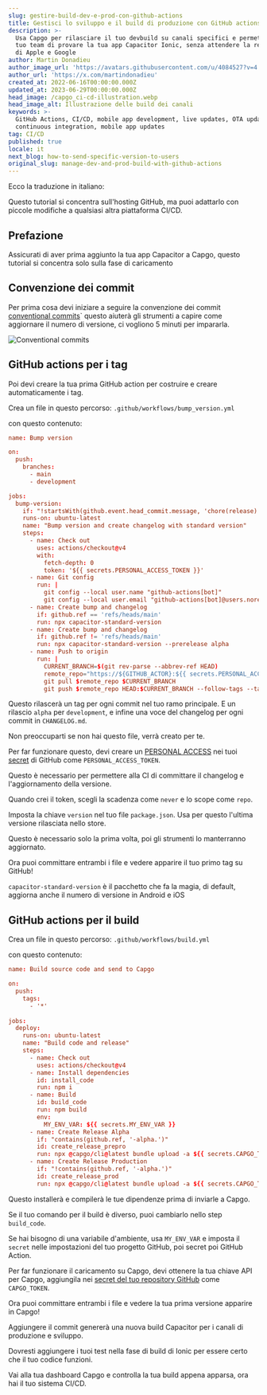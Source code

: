 ```yaml
---
slug: gestire-build-dev-e-prod-con-github-actions
title: Gestisci lo sviluppo e il build di produzione con GitHub actions
description: >-
  Usa Capgo per rilasciare il tuo devbuild su canali specifici e permettere al
  tuo team di provare la tua app Capacitor Ionic, senza attendere la revisione
  di Apple e Google
author: Martin Donadieu
author_image_url: 'https://avatars.githubusercontent.com/u/4084527?v=4'
author_url: 'https://x.com/martindonadieu'
created_at: 2022-06-16T00:00:00.000Z
updated_at: 2023-06-29T00:00:00.000Z
head_image: /capgo_ci-cd-illustration.webp
head_image_alt: Illustrazione delle build dei canali
keywords: >-
  GitHub Actions, CI/CD, mobile app development, live updates, OTA updates,
  continuous integration, mobile app updates
tag: CI/CD
published: true
locale: it
next_blog: how-to-send-specific-version-to-users
original_slug: manage-dev-and-prod-build-with-github-actions
---
```

Ecco la traduzione in italiano:

Questo tutorial si concentra sull'hosting GitHub, ma puoi adattarlo con piccole modifiche a qualsiasi altra piattaforma CI/CD.

## Prefazione

Assicurati di aver prima aggiunto la tua app Capacitor a Capgo, questo tutorial si concentra solo sulla fase di caricamento

## Convenzione dei commit

Per prima cosa devi iniziare a seguire la convenzione dei commit [conventional commits](https://www.conventionalcommits.org/en/v1.0.0/)\` questo aiuterà gli strumenti a capire come aggiornare il numero di versione, ci vogliono 5 minuti per impararla.

![Conventional commits](/conventional_commits.webp)

## GitHub actions per i tag

Poi devi creare la tua prima GitHub action per costruire e creare automaticamente i tag.

Crea un file in questo percorso: `.github/workflows/bump_version.yml`

con questo contenuto:

```toml
name: Bump version

on:
  push:
    branches:
      - main
      - development

jobs:
  bump-version:
    if: "!startsWith(github.event.head_commit.message, 'chore(release):')"
    runs-on: ubuntu-latest
    name: "Bump version and create changelog with standard version"
    steps:
      - name: Check out
        uses: actions/checkout@v4
        with:
          fetch-depth: 0
          token: '${{ secrets.PERSONAL_ACCESS_TOKEN }}'
      - name: Git config
        run: |
          git config --local user.name "github-actions[bot]"
          git config --local user.email "github-actions[bot]@users.noreply.github.com"
      - name: Create bump and changelog
        if: github.ref == 'refs/heads/main'
        run: npx capacitor-standard-version
      - name: Create bump and changelog
        if: github.ref != 'refs/heads/main'
        run: npx capacitor-standard-version --prerelease alpha
      - name: Push to origin
        run: |
          CURRENT_BRANCH=$(git rev-parse --abbrev-ref HEAD)
          remote_repo="https://${GITHUB_ACTOR}:${{ secrets.PERSONAL_ACCESS_TOKEN }}@github.com/${GITHUB_REPOSITORY}.git"
          git pull $remote_repo $CURRENT_BRANCH
          git push $remote_repo HEAD:$CURRENT_BRANCH --follow-tags --tags

```

Questo rilascerà un tag per ogni commit nel tuo ramo principale. E un rilascio `alpha` per `development`, e infine una voce del changelog per ogni commit in `CHANGELOG.md`.

Non preoccuparti se non hai questo file, verrà creato per te.

Per far funzionare questo, devi creare un [PERSONAL ACCESS](https://docs.github.com/en/authentication/keeping-your-account-and-data-secure/creating-a-personal-access-token/) nei tuoi [secret](https://docs.github.com/en/actions/security-guides/encrypted-secrets "GitHub secrets") di GitHub come `PERSONAL_ACCESS_TOKEN`.

Questo è necessario per permettere alla CI di committare il changelog e l'aggiornamento della versione.

Quando crei il token, scegli la scadenza come `never` e lo scope come `repo`.

Imposta la chiave `version` nel tuo file `package.json`. Usa per questo l'ultima versione rilasciata nello store.

Questo è necessario solo la prima volta, poi gli strumenti lo manterranno aggiornato.

Ora puoi committare entrambi i file e vedere apparire il tuo primo tag su GitHub!

`capacitor-standard-version` è il pacchetto che fa la magia, di default, aggiorna anche il numero di versione in Android e iOS

## GitHub actions per il build

Crea un file in questo percorso: `.github/workflows/build.yml`

con questo contenuto:

```toml
name: Build source code and send to Capgo

on:
  push:
    tags:
      - '*'
      
jobs:
  deploy:
    runs-on: ubuntu-latest
    name: "Build code and release"
    steps:
      - name: Check out
        uses: actions/checkout@v4
      - name: Install dependencies
        id: install_code
        run: npm i
      - name: Build
        id: build_code
        run: npm build
        env:
          MY_ENV_VAR: ${{ secrets.MY_ENV_VAR }}
      - name: Create Release Alpha
        if: "contains(github.ref, '-alpha.')"
        id: create_release_prepro
        run: npx @capgo/cli@latest bundle upload -a ${{ secrets.CAPGO_TOKEN }} -c development
      - name: Create Release Production
        if: "!contains(github.ref, '-alpha.')"
        id: create_release_prod
        run: npx @capgo/cli@latest bundle upload -a ${{ secrets.CAPGO_TOKEN }} -c production
```

Questo installerà e compilerà le tue dipendenze prima di inviarle a Capgo.

Se il tuo comando per il build è diverso, puoi cambiarlo nello step `build_code`.

Se hai bisogno di una variabile d'ambiente, usa `MY_ENV_VAR` e imposta il `secret` nelle impostazioni del tuo progetto GitHub, poi secret poi GitHub Action.

Per far funzionare il caricamento su Capgo, devi ottenere la tua chiave API per Capgo, aggiungila nei [secret del tuo repository GitHub](https://docs.github.com/en/actions/security-guides/encrypted-secrets/) come `CAPGO_TOKEN`.

Ora puoi committare entrambi i file e vedere la tua prima versione apparire in Capgo!

Aggiungere il commit genererà una nuova build Capacitor per i canali di produzione e sviluppo.

Dovresti aggiungere i tuoi test nella fase di build di Ionic per essere certo che il tuo codice funzioni.

Vai alla tua dashboard Capgo e controlla la tua build appena apparsa, ora hai il tuo sistema CI/CD.
